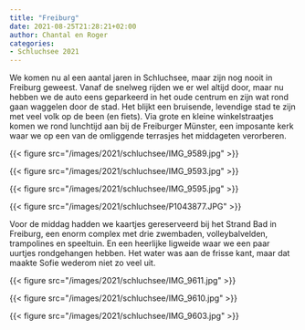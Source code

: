 ```yaml
---
title: "Freiburg"
date: 2021-08-25T21:28:21+02:00
author: Chantal en Roger
categories:
- Schluchsee 2021
---
```


We komen nu al een aantal jaren in Schluchsee, maar zijn nog nooit in Freiburg geweest. Vanaf de snelweg rijden we er wel altijd door, maar nu hebben we de auto eens geparkeerd in het oude centrum en zijn wat rond gaan waggelen door de stad. Het blijkt een bruisende, levendige stad te zijn met veel volk op de been (en fiets). Via grote en kleine winkelstraatjes komen we rond lunchtijd aan bij de Freiburger Münster, een imposante kerk waar we op een van de omliggende terrasjes het middageten verorberen.

{{< figure src="/images/2021/schluchsee/IMG_9589.jpg" >}}

{{< figure src="/images/2021/schluchsee/IMG_9593.jpg" >}}

{{< figure src="/images/2021/schluchsee/IMG_9595.jpg" >}}

{{< figure src="/images/2021/schluchsee/P1043877.JPG" >}}

Voor de middag hadden we kaartjes gereserveerd bij het Strand Bad in Freiburg, een enorm complex met drie zwembaden, volleybalvelden, trampolines en speeltuin. En een heerlijke ligweide waar we een paar uurtjes rondgehangen hebben. Het water was aan de frisse kant, maar dat maakte Sofie wederom niet zo veel uit.

{{< figure src="/images/2021/schluchsee/IMG_9611.jpg" >}}

{{< figure src="/images/2021/schluchsee/IMG_9610.jpg" >}}

{{< figure src="/images/2021/schluchsee/IMG_9603.jpg" >}}